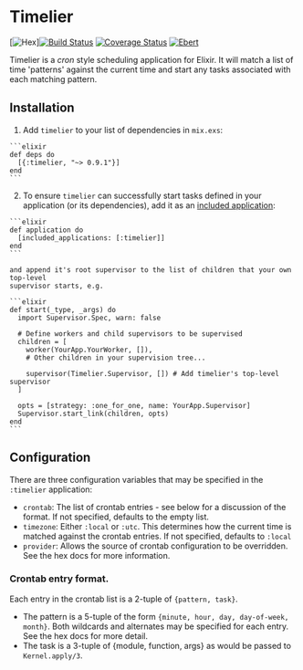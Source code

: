 # Timelier

[![Hex](https://img.shields.io/hexpm/v/timelier.svg)][![Build Status](https://travis-ci.org/ausimian/timelier.svg?branch=master)](https://travis-ci.org/ausimian/timelier) [![Coverage Status](https://coveralls.io/repos/github/ausimian/timelier/badge.svg?branch=master)](https://coveralls.io/github/ausimian/timelier?branch=master) [![Ebert](https://ebertapp.io/github/ausimian/timelier.svg)](https://ebertapp.io/github/ausimian/timelier)

Timelier is a _cron_ style scheduling application for Elixir. It will match a list of time
'patterns' against the current time and start any tasks associated with each matching pattern.

## Installation

  1. Add `timelier` to your list of dependencies in `mix.exs`:

    ```elixir
    def deps do
      [{:timelier, "~> 0.9.1"}]
    end
    ```

  2. To ensure `timelier` can successfully start tasks defined in your application (or
     its dependencies), add it as an [included application](http://erlang.org/doc/design_principles/included_applications.html):

    ```elixir
    def application do
      [included_applications: [:timelier]]
    end
    ```
    
    and append it's root supervisor to the list of children that your own top-level
    supervisor starts, e.g.
    
    ```elixir
    def start(_type, _args) do
      import Supervisor.Spec, warn: false

      # Define workers and child supervisors to be supervised
      children = [
        worker(YourApp.YourWorker, []),
        # Other children in your supervision tree...

        supervisor(Timelier.Supervisor, []) # Add timelier's top-level supervisor
      ]

      opts = [strategy: :one_for_one, name: YourApp.Supervisor]
      Supervisor.start_link(children, opts)
    end
    ```
    
## Configuration

There are three configuration variables that may be specified in the `:timelier` application:

  * `crontab`: The list of crontab entries - see below for a discussion of the format. If not
      specified, defaults to the empty list.
  * `timezone`: Either `:local` or `:utc`. This determines how the current time
     is matched against the crontab entries. If not specified, defaults to `:local`
  * `provider`: Allows the source of crontab configuration to be overridden. See the hex docs
     for more information.

### Crontab entry format.

Each entry in the crontab list is a 2-tuple of `{pattern, task}`.

  * The pattern is a 5-tuple of the form `{minute, hour, day, day-of-week, month}`. Both wildcards
    and alternates may be specified for each entry. See the hex docs for more detail.
  * The task is a 3-tuple of {module, function, args} as would be passed to `Kernel.apply/3`.
